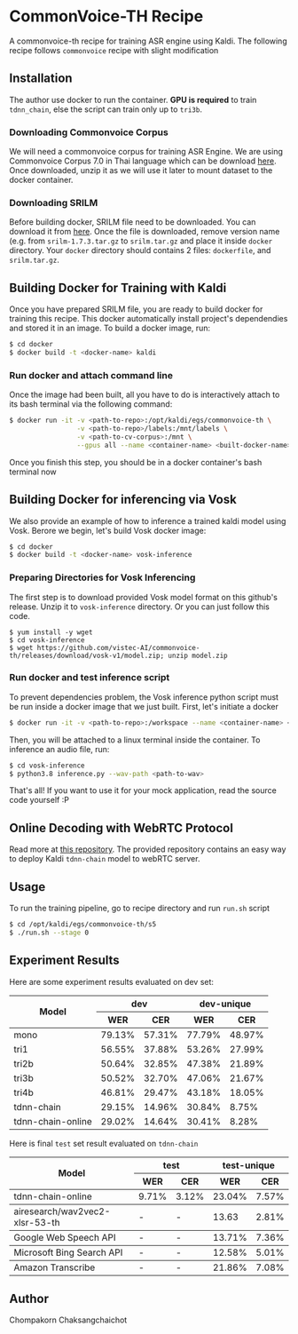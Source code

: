 # CommonVoice-TH Recipe
A commonvoice-th recipe for training ASR engine using Kaldi. The following recipe follows `commonvoice` recipe with slight modification

## Installation
The author use docker to run the container. **GPU is required** to train `tdnn_chain`, else the script can train only up to `tri3b`.

### Downloading Commonvoice Corpus
We will need a commonvoice corpus for training ASR Engine. We are using Commonvoice Corpus 7.0 in Thai language which can be download [here](https://commonvoice.mozilla.org/th/datasets). Once downloaded, unzip it as we will use it later to mount dataset to the docker container.

### Downloading SRILM
Before building docker, SRILM file need to be downloaded. You can download it from [here](http://www.speech.sri.com/projects/srilm/download.html). Once the file is downloaded, remove version name (e.g. from `srilm-1.7.3.tar.gz` to `srilm.tar.gz` and place it inside `docker` directory. Your `docker` directory should contains 2 files: `dockerfile`, and `srilm.tar.gz`.

## Building Docker for Training with Kaldi
Once you have prepared SRILM file, you are ready to build docker for training this recipe. This docker automatically install project's dependendies and stored it in an image. To build a docker image, run:
```bash
$ cd docker
$ docker build -t <docker-name> kaldi
```

### Run docker and attach command line
Once the image had been built, all you have to do is interactively attach to its bash terminal via the following command:
```bash
$ docker run -it -v <path-to-repo>:/opt/kaldi/egs/commonvoice-th \
                 -v <path-to-repo>/labels:/mnt/labels \
                 -v <path-to-cv-corpus>:/mnt \
                 --gpus all --name <container-name> <built-docker-name> bash
```
Once you finish this step, you should be in a docker container's bash terminal now

## Building Docker for inferencing via Vosk
We also provide an example of how to inference a trained kaldi model using Vosk. Berore we begin, let's build Vosk docker image:
```bash
$ cd docker
$ docker build -t <docker-name> vosk-inference
```

### Preparing Directories for Vosk Inferencing
The first step is to download provided Vosk model format on this github's release. Unzip it to `vosk-inference` directory. Or you can just follow this code.
```
$ yum install -y wget
$ cd vosk-inference
$ wget https://github.com/vistec-AI/commonvoice-th/releases/download/vosk-v1/model.zip; unzip model.zip
```

### Run docker and test inference script
To prevent dependencies problem, the Vosk inference python script must be run inside a docker image that we just built. First, let's initiate a docker
```bash
$ docker run -it -v <path-to-repo>:/workspace --name <container-name> <build-docker-name> bash
```
Then, you will be attached to a linux terminal inside the container. To inference an audio file, run:
```bash
$ cd vosk-inference
$ python3.8 inference.py --wav-path <path-to-wav>
```
That's all! If you want to use it for your mock application, read the source code yourself :P

## Online Decoding with WebRTC Protocol
Read more at [this repository](https://github.com/danijel3/KaldiWebrtcServer). The provided repository contains an easy way to deploy Kaldi `tdnn-chain` model to webRTC server.


## Usage
To run the training pipeline, go to recipe directory and run `run.sh` script
```bash
$ cd /opt/kaldi/egs/commonvoice-th/s5
$ ./run.sh --stage 0
```


## Experiment Results
Here are some experiment results evaluated on dev set:

<table>
  <thead>
    <tr>
      <th rowspan="2">Model</th>
      <th colspan="2">dev</th>
      <th colspan="2">dev-unique</th>
    </tr>
    <tr>
      <th>WER</th>
      <th>CER</th>
      <th>WER</th>
      <th>CER</th>
    </tr>
  </thead>
  <tbody>
    <tr>
      <td>mono</td>
      <td>79.13%</td>
      <td>57.31%</td>
      <td>77.79%</td>
      <td>48.97%</td>
    </tr>
    <tr>
      <td>tri1</td>
      <td>56.55%</td>
      <td>37.88%</td>
      <td>53.26%</td>
      <td>27.99%</td>
    </tr>
    <tr>
      <td>tri2b</td>
      <td>50.64%</td>
      <td>32.85%</td>
      <td>47.38%</td>
      <td>21.89%</td>
    </tr>
    <tr>
      <td>tri3b</td>
      <td>50.52%</td>
      <td>32.70%</td>
      <td>47.06%</td>
      <td>21.67%</td>
    </tr>
    <tr>
      <td>tri4b</td>
      <td>46.81%</td>
      <td>29.47%</td>
      <td>43.18%</td>
      <td>18.05%</td>
    </tr>
    <tr>
      <td>tdnn-chain</td>
      <td>29.15%</td>
      <td>14.96%</td>
      <td>30.84%</td>
      <td>8.75%</td>
    </tr>
    <tr>
      <td>tdnn-chain-online</td>
      <td>29.02%</td>
      <td>14.64%</td>
      <td>30.41%</td>
      <td>8.28%</td>
    </tr>
  </tbody>
</table>

Here is final `test` set result evaluated on `tdnn-chain`

<table>
  <thead>
    <tr>
      <th rowspan="2">Model</th>
      <th colspan="2">test</th>
      <th colspan="2">test-unique</th>
    </tr>
    <tr>
      <th>WER</th>
      <th>CER</th>
      <th>WER</th>
      <th>CER</th>
    </tr>
  </thead>
  <tbody>
    <tr>
      <td>tdnn-chain-online</td>
      <td>9.71%</td>
      <td>3.12%</td>
      <td>23.04%</td>
      <td>7.57%</td>
    </tr>
  </tbody>
  <tbody>
    <tr>
      <td>airesearch/wav2vec2-xlsr-53-th</td>
      <td>-</td>
      <td>-</td>
      <td>13.63</td>
      <td>2.81%</td>
    </tr>
  </tbody>
  <tbody>
    <tr>
      <td>Google Web Speech API</td>
      <td>-</td>
      <td>-</td>
      <td>13.71%</td>
      <td>7.36%</td>
    </tr>
  </tbody>
  <tbody>
    <tr>
      <td>Microsoft Bing Search API</td>
      <td>-</td>
      <td>-</td>
      <td>12.58%</td>
      <td>5.01%</td>
    </tr>
  <tbody>
    <tr>
      <td>Amazon Transcribe</td>
      <td>-</td>
      <td>-</td>
      <td>21.86%</td>
      <td>7.08%</td>
    </tr>
  </tbody>

  </tbody>

</table> 

## Author
Chompakorn Chaksangchaichot
